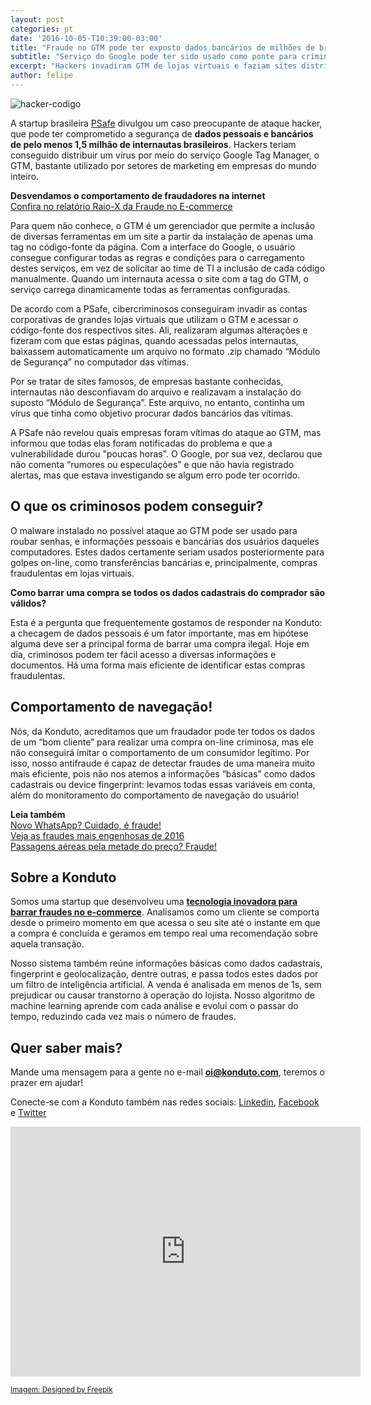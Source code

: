 ```yaml
---
layout: post
categories: pt
date: '2016-10-05-T10:39:00-03:00'
title: "Fraude no GTM pode ter exposto dados bancários de milhões de brasileiros"
subtitle: "Serviço do Google pode ter sido usado como ponte para criminosos virtuais aplicarem golpes em internautas"
excerpt: "Hackers invadiram GTM de lojas virtuais e faziam sites distribuir vírus para vítimas"
author: felipe
---
```


![hacker-codigo](/images/161005-hacker-codigo.jpg)

A startup brasileira [PSafe](http://www.psafe.com/) divulgou um caso preocupante de ataque hacker, que pode ter comprometido a segurança de **dados pessoais e bancários de pelo menos 1,5 milhão de internautas brasileiros**. Hackers teriam conseguido distribuir um vírus por meio do serviço Google Tag Manager, o GTM, bastante utilizado por setores de marketing em empresas do mundo inteiro. 

**Desvendamos o comportamento de fraudadores na internet**  
[Confira no relatório Raio-X da Fraude no E-commerce](http://ebooks.konduto.com/raio-x-da-fraude-2016-1semestre?utm_source=konduto&utm_medium=blog&utm_campaign=conteudo-fraude-gtagm)

Para quem não conhece, o GTM é um gerenciador que permite a inclusão de diversas ferramentas em um site a partir da instalação de apenas uma tag no código-fonte da página. Com a interface do Google, o usuário consegue configurar todas as regras e condições para o carregamento destes serviços, em vez de solicitar ao time de TI a inclusão de cada código manualmente. Quando um internauta acessa o site com a tag do GTM, o serviço carrega dinamicamente todas as ferramentas configuradas. 

De acordo com a PSafe, cibercriminosos conseguiram invadir as contas corporativas de grandes lojas virtuais que utilizam o GTM e acessar o código-fonte dos respectivos sites. Ali, realizaram algumas alterações e fizeram com que estas páginas, quando acessadas pelos internautas, baixassem automaticamente um arquivo no formato .zip chamado “Módulo de Segurança” no computador das vítimas. 

Por se tratar de sites famosos, de empresas bastante conhecidas, internautas não desconfiavam do arquivo e realizavam a instalação do suposto “Módulo de Segurança”. Este arquivo, no entanto, continha um vírus que tinha como objetivo procurar dados bancários das vítimas.

A PSafe não revelou quais empresas foram vítimas do ataque ao GTM, mas informou que todas elas foram notificadas do problema e que a vulnerabilidade durou "poucas horas". O Google, por sua vez, declarou que não comenta “rumores ou especulações” e que não havia registrado alertas, mas que estava investigando se algum erro pode ter ocorrido. 

## O que os criminosos podem conseguir? 

O malware instalado no possível ataque ao GTM pode ser usado para roubar senhas, e informações pessoais e bancárias dos usuários daqueles computadores. Estes dados certamente seriam usados posteriormente para golpes on-line, como transferências bancárias e, principalmente, compras fraudulentas em lojas virtuais. 

**Como barrar uma compra se todos os dados cadastrais do comprador são válidos?**

Esta é a pergunta que frequentemente gostamos de responder na Konduto: a checagem de dados pessoais é um fator importante, mas em hipótese alguma deve ser a principal forma de barrar uma compra ilegal. Hoje em dia, criminosos podem ter fácil acesso a diversas informações e documentos. Há uma forma mais eficiente de identificar estas compras fraudulentas. 

## Comportamento de navegação!

Nós, da Konduto, acreditamos que um fraudador pode ter todos os dados de um “bom cliente” para realizar uma compra on-line criminosa, mas ele não conseguirá imitar o comportamento de um consumidor legítimo. Por isso, nosso antifraude é capaz de detectar fraudes de uma maneira muito mais eficiente, pois não nos atemos a informações “básicas” como dados cadastrais ou device fingerprint: levamos todas essas variáveis em conta, além do monitoramento do comportamento de navegação do usuário! 

**Leia também**  
[Novo WhatsApp? Cuidado, é fraude!](https://blog.konduto.com/pt/2016/08/golpe-novo-whatsapp/?utm_source=konduto&utm_medium=blog&utm_campaign=conteudo-fraude-gtagm)  
[Veja as fraudes mais engenhosas de 2016](https://blog.konduto.com/pt/2016/07/fraudes-mais-impressionantes-2016-1/?utm_source=konduto&utm_medium=blog&utm_campaign=conteudo-fraude-gtagm)  
[Passagens aéreas pela metade do preço? Fraude!](https://blog.konduto.com/pt/2016/06/fraudes-passagens-aereas/?utm_source=konduto&utm_medium=blog&utm_campaign=conteudo-fraude-gtagm)

## Sobre a Konduto

Somos uma startup que desenvolveu uma **[tecnologia inovadora para barrar fraudes no e-commerce](http://konduto.com/?utm_source=konduto&utm_medium=blog&utm_campaign=conteudo)**. Analisamos como um cliente se comporta desde o primeiro momento em que acessa o seu site até o instante em que a compra é concluída e geramos em tempo real uma recomendação sobre aquela transação.

Nosso sistema também reúne informações básicas como dados cadastrais, fingerprint e geolocalização, dentre outras, e passa todos estes dados por um filtro de inteligência artificial. A venda é analisada em menos de 1s, sem prejudicar ou causar transtorno à operação do lojista. Nosso algoritmo de machine learning aprende com cada análise e evolui com o passar do tempo, reduzindo cada vez mais o número de fraudes.
 
## Quer saber mais? 

Mande uma mensagem para a gente no e-mail **oi@konduto.com**, teremos o prazer em ajudar!         	
 
Conecte-se com a Konduto também nas redes sociais: [Linkedin](https://www.linkedin.com/company/konduto), [Facebook](https://www.facebook.com/konduto) e [Twitter](https://twitter.com/Konduto_) 
 
<iframe src="https://www.facebook.com/plugins/video.php?href=https%3A%2F%2Fwww.facebook.com%2Fkonduto%2Fvideos%2F613187352119217%2F&show_text=1&width=560" width="560" height="400" style="border:none;overflow:hidden" scrolling="no" frameborder="0" allowTransparency="true"></iframe>

<small>[Imagem: Designed by Freepik](http://www.freepik.com/free-vector/thief-stealing-the-information-from-de-devices_939988.htm)</small>